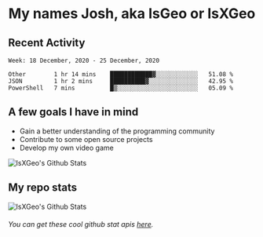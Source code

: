 <h1 align="center">My names Josh, aka IsGeo or IsXGeo</h1>

## Recent Activity
<!--START_SECTION:waka-->
```text
Week: 18 December, 2020 - 25 December, 2020

Other        1 hr 14 mins    ████████████▓░░░░░░░░░░░░   51.08 % 
JSON         1 hr 2 mins     ██████████▓░░░░░░░░░░░░░░   42.95 % 
PowerShell   7 mins          █▒░░░░░░░░░░░░░░░░░░░░░░░   05.09 % 
```
<!--END_SECTION:waka-->

## **A few goals I have in mind**

- Gain a better understanding of the programming community
- Contribute to some open source projects
- Develop my own video game

<img align="center" alt="IsXGeo's Github Stats" src="https://github-readme-stats.vercel.app/api/top-langs/?username=IsXGeo&layout=compact"/><br>

## **My repo stats**

<img align="center" alt="IsXGeo's Github Stats" src="https://github-readme-stats.vercel.app/api?username=IsXGeo&count_private=true&show_icons=true&include_all_commits=true"/>

###### You can get these cool github stat apis [here](https://github.com/anuraghazra/github-readme-stats).
